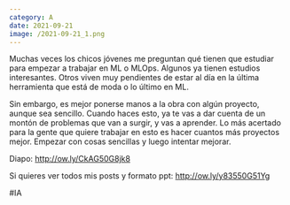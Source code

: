 ```yaml
--- 
category: A 
date: 2021-09-21 
image: /2021-09-21_1.png 
--- 
```


Muchas veces los chicos jóvenes me preguntan qué tienen que estudiar para empezar a trabajar en ML o MLOps. Algunos ya tienen estudios interesantes. Otros viven muy pendientes de estar al día en la última herramienta que está de moda o lo último en ML.

Sin embargo, es mejor ponerse manos a la obra con algún proyecto, aunque sea sencillo. Cuando haces esto, ya te vas a dar cuenta de un montón de problemas que van a surgir, y vas a aprender. Lo más acertado para la gente que quiere trabajar en esto es hacer cuantos más proyectos mejor. Empezar con cosas sencillas y luego intentar mejorar. 

Diapo: http://ow.ly/CkAG50G8jk8

Si quieres ver todos mis posts y formato ppt: http://ow.ly/y83550G51Yg

#IA